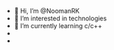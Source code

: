 - 👋 Hi, I’m @NoomanRK
- 👀 I’m interested in technologies
- 🌱 I’m currently learning c/c++
- 
- 

<!---
NoomanRK/NoomanRK is a ✨ special ✨ repository because its `README.md` (this file) appears on your GitHub profile.
You can click the Preview link to take a look at your changes.
--->
